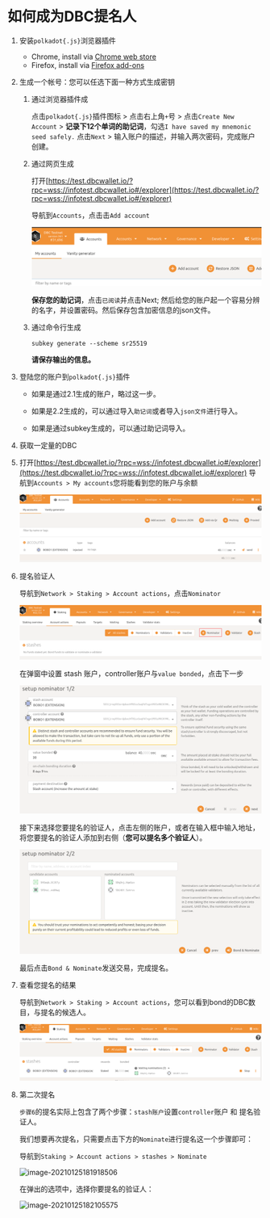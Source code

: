 # 如何成为DBC提名人

1. 安装`polkadot{.js}`浏览器插件

   + Chrome, install via [Chrome web store](https://chrome.google.com/webstore/detail/polkadot{js}-extension/mopnmbcafieddcagagdcbnhejhlodfdd)
   + Firefox, install via [Firefox add-ons](https://addons.mozilla.org/en-US/firefox/addon/polkadot-js-extension/)

2. 生成一个帐号：您可以任选下面一种方式生成密钥

   1. 通过浏览器插件成

      点击`polkadot{.js}`插件图标 > 点击右上角`+`号 > 点击`Create New Account` > **记录下12个单词的助记词**，勾选`I have saved my mnemonic seed safely.` 点击`Next` >  输入账户的描述，并输入两次密码，完成账户创建。

   2. 通过网页生成

      打开[https://test.dbcwallet.io/?rpc=wss://infotest.dbcwallet.io#/explorer](https://test.dbcwallet.io/?rpc=wss://infotest.dbcwallet.io#/explorer)

      导航到`Accounts`，点击击`Add account`

      ![image-20210122201904774](staking_dbc_and_voting.assets/image-20210122201904774.png)

      **保存您的助记词**，点击`已阅读`并点击Next; 然后给您的账户起一个容易分辨的名字，并设置密码。然后保存包含加密信息的json文件。

   3. 通过命令行生成

      ```shell
      subkey generate --scheme sr25519
      ```

      **请保存输出的信息。**

3. 登陆您的账户到`polkadot{.js}`插件

   + 如果是通过2.1生成的账户，略过这一步。

   + 如果是2.2生成的，可以通过导入`助记词`或者导入`json文件`进行导入。

   + 如果是通过subkey生成的，可以通过助记词导入。

4. 获取一定量的DBC

5. 打开[https://test.dbcwallet.io/?rpc=wss://infotest.dbcwallet.io#/explorer](https://test.dbcwallet.io/?rpc=wss://infotest.dbcwallet.io#/explorer) 导航到`Accounts > My accounts`您将能看到您的账户与余额

   ![image-20210122210826588](staking_dbc_and_voting.assets/image-20210122210826588.png)

6. 提名验证人

   导航到`Network > Staking > Account actions`，点击`Nominator`

   ![image-20210122210945889](staking_dbc_and_voting.assets/image-20210122210945889.png)

   在弹窗中设置 stash 账户，controller账户与`value bonded`，点击下一步

   ![image-20210122211057762](staking_dbc_and_voting.assets/image-20210122211057762.png)

   

   接下来选择您要提名的验证人，点击左侧的账户，或者在输入框中输入地址，将您要提名的验证人添加到右侧（**您可以提名多个验证人**）。

   ![image-20210122211203371](staking_dbc_and_voting.assets/image-20210122211203371.png)

   最后点击`Bond & Nominate`发送交易，完成提名。

7. 查看您提名的结果

   导航到`Network > Staking > Account actions`，您可以看到bond的DBC数目，与提名的候选人。

   ![image-20210122211537605](staking_dbc_and_voting.assets/image-20210122211537605.png)

8. 第二次提名

   `步骤6`的提名实际上包含了两个步骤：`stash账户`设置`controller`账户 和 提名验证人。

   我们想要再次提名，只需要点击下方的`Nominate`进行提名这一个步骤即可：

   导航到`Staking > Account actions > stashes > Nominate`

   ![image-20210125181918506](/home/bobo/.config/Typora/typora-user-images/image-20210125181918506.png)
   
   在弹出的选项中，选择你要提名的验证人：
   
   ![image-20210125182105575](/home/bobo/.config/Typora/typora-user-images/image-20210125182105575.png)